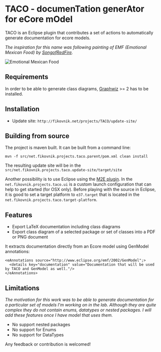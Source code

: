 # TACO - documenTation generAtor for eCore mOdel

TACO is an Eclipse plugin that contributes a set of actions to automatically generate documentation for ecore models.

_The inspiration for this name was following painting of EMF (Emotional Mexican
Food) by [SongofRedFire](http://songofredfire.deviantart.com/art/EMF-The-Blue-Taco-194387520)._

![Emotional Mexican Food](http://www.deviantart.com/download/194387520/emf__the_blue_taco_by_songofredfire-d37qedc.png)

## Requirements

In order to be able to generate class diagrams, [Graphwiz](http://www.graphviz.org/) >= 2 has to be installed.

## Installation

* Update site: `http://fikovnik.net/projects/TACO/update-site/`

## Building from source

The project is maven built. It can be built from a command line:

```
mvn -f src/net.fikovnik.projects.taco.parent/pom.xml clean install
```

The resulting update site will be in the `src/net.fikovnik.projects.taco.update-site/target/site`

Another possibility is to use Eclipse using the [M2E
plugin](http://eclipse.org/m2e/). In the `net.fikovnik.projects.taco.ui` is a
custom launch configuration that can help to get started (for OSX only). Before
playing with the source in Eclipse, it is good to set a target platform to
`e37.target` that is located in the
`net.fikovnik.projects.taco.target-platform`.

## Features

* Export LaTeX documentation including class diagrams
* Export class diagram of a selected package or set of classes into a PDF or PNG document

It extracts documentation directly from an Ecore model using GenModel annotations:

```
<eAnnotations source="http://www.eclipse.org/emf/2002/GenModel";>
  <details key="documentation" value="Documentation that will be used by TACO and GenModel as well."/>
</eAnnotations>
```

## Limitations

_The motivation for this work was to be able to generate documentation for a
particular set of models I'm working on in the lab. Although they are quite
complex they do not contain enums, datatypes or nested packages. I will add
these features once I have model that uses them._

* No support nested packages
* No support for Enums
* No support for DataTypes

Any feedback or contribution is welcomed!
